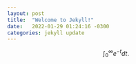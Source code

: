 ```yaml
---
layout: post
title:  "Welcome to Jekyll!"
date:   2022-01-29 01:24:16 -0300
categories: jekyll update
---
```


$$ \int_{0}^{\infty} e^{-t} dt. $$

